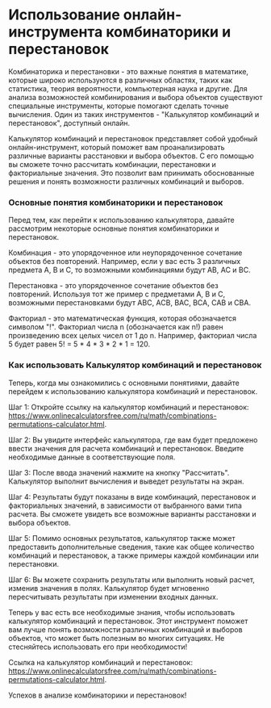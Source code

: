 Использование онлайн-инструмента комбинаторики и перестановок
=============================================================

Комбинаторика и перестановки - это важные понятия в математике, которые широко используются в различных областях, таких как статистика, теория вероятности, компьютерная наука и другие. Для анализа возможностей комбинирования и выбора объектов существуют специальные инструменты, которые помогают сделать точные вычисления. Один из таких инструментов - "Калькулятор комбинаций и перестановок", доступный онлайн.

Калькулятор комбинаций и перестановок представляет собой удобный онлайн-инструмент, который поможет вам проанализировать различные варианты расстановки и выбора объектов. С его помощью вы сможете точно рассчитать комбинации, перестановки и факториальные значения. Это позволит вам принимать обоснованные решения и понять возможности различных комбинаций и выборов.

### Основные понятия комбинаторики и перестановок

Перед тем, как перейти к использованию калькулятора, давайте рассмотрим некоторые основные понятия комбинаторики и перестановок.

Комбинация - это упорядоченное или неупорядоченное сочетание объектов без повторений. Например, если у вас есть 3 различных предмета A, B и C, то возможными комбинациями будут AB, AC и BC.

Перестановка - это упорядоченное сочетание объектов без повторений. Используя тот же пример с предметами A, B и C, возможными перестановками будут ABC, ACB, BAC, BCA, CAB и CBA.

Факториал - это математическая функция, которая обозначается символом "!". Факториал числа n (обозначается как n!) равен произведению всех целых чисел от 1 до n. Например, факториал числа 5 будет равен 5! = 5 \* 4 \* 3 \* 2 \* 1 = 120.

### Как использовать Калькулятор комбинаций и перестановок

Теперь, когда мы ознакомились с основными понятиями, давайте перейдем к использованию калькулятора комбинаций и перестановок.

Шаг 1: Откройте ссылку на калькулятор комбинаций и перестановок: <https://www.onlinecalculatorsfree.com/ru/math/combinations-permutations-calculator.html>.

Шаг 2: Вы увидите интерфейс калькулятора, где вам будет предложено ввести значения для расчета комбинаций и перестановок. Введите необходимые данные в соответствующие поля.

Шаг 3: После ввода значений нажмите на кнопку "Рассчитать". Калькулятор выполнит вычисления и выведет результаты на экран.

Шаг 4: Результаты будут показаны в виде комбинаций, перестановок и факториальных значений, в зависимости от выбранного вами типа расчета. Вы сможете увидеть все возможные варианты расстановки и выбора объектов.

Шаг 5: Помимо основных результатов, калькулятор также может предоставить дополнительные сведения, такие как общее количество комбинаций и перестановок, а также примеры каждой комбинации или перестановки.

Шаг 6: Вы можете сохранить результаты или выполнить новый расчет, изменив значения в полях. Калькулятор будет мгновенно пересчитывать результаты при изменении входных данных.

Теперь у вас есть все необходимые знания, чтобы использовать калькулятор комбинаций и перестановок. Этот инструмент поможет вам лучше понять возможности различных комбинаций и выборов объектов, что может быть полезным во многих ситуациях. Не стесняйтесь использовать его при необходимости!

Ссылка на калькулятор комбинаций и перестановок: <https://www.onlinecalculatorsfree.com/ru/math/combinations-permutations-calculator.html>.

Успехов в анализе комбинаторики и перестановок!